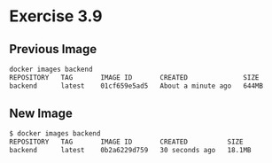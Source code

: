 # Exercise 3.9

## Previous Image

``` bash
docker images backend
REPOSITORY   TAG       IMAGE ID       CREATED              SIZE
backend      latest    01cf659e5ad5   About a minute ago   644MB
```

## New Image

``` bash
$ docker images backend
REPOSITORY   TAG       IMAGE ID       CREATED          SIZE
backend      latest    0b2a6229d759   30 seconds ago   18.1MB
```